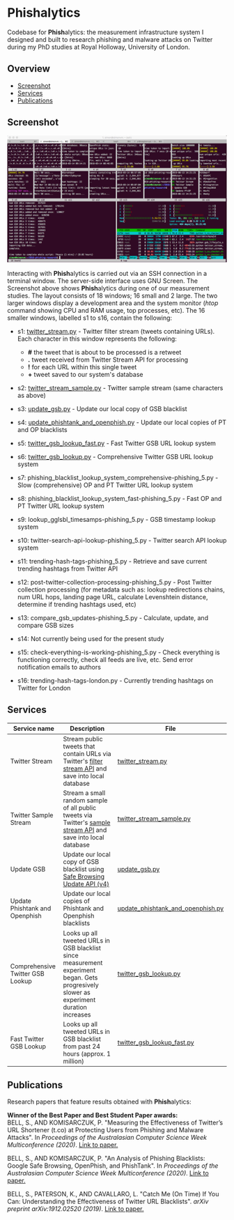 # Phishalytics #

Codebase for <b>Phish</b>alytics: the measurement infrastructure system I designed and built to research phishing and malware attacks on Twitter during my PhD studies at Royal Holloway, University of London.

## Overview ##

- [Screenshot](#screenshot "Screenshot")
- [Services](#services "Services")
- [Publications](#publications "Publications")

## Screenshot ##
![phishalytics terminal screenshot](https://github.com/sjbell/phishalytics/blob/master/terminal-screenshot.png?raw=true)

Interacting with <b>Phish</b>alytics is carried out via an SSH connection in a terminal window. The server-side interface uses GNU Screen. The Screenshot above shows <b>Phish</b>alytics during one of our measurement studies. The layout consists of 18 windows; 16 small and 2 large. The two larger windows display a development area and the system monitor (<i>htop</i> command showing CPU and RAM usage, top processes, etc). The 16 smaller windows, labelled s1 to s16, contain the following:

- s1:  [twitter_stream.py](https://github.com/sjbell/phishalytics/blob/master/src/twitter_stream.py "twitter_stream.py") - Twitter filter stream (tweets containing URLs). Each character in this window represents the following:
  - <b>#</b> the tweet that is about to be processed is a retweet
  - <b>.</b> tweet received from Twitter Stream API for processing
  - <b>!</b> for each URL within this single tweet
  - <b>+</b> tweet saved to our system's database

- s2: [twitter_stream_sample.py](https://github.com/sjbell/phishalytics/blob/master/src/twitter_stream_sample.py "twitter_stream_sample.py") - Twitter sample stream (same characters as above)
- s3: [update_gsb.py](https://github.com/sjbell/phishalytics/blob/master/src/update_gsb.py "update_gsb.py") - Update our local copy of GSB blacklist
- s4: [update_phishtank_and_openphish.py](https://github.com/sjbell/phishalytics/blob/master/src/update_phishtank_and_openphish.py "update_phishtank_and_openphish.py") - Update our local copies of PT and OP blacklists
- s5: [twitter_gsb_lookup_fast.py](https://github.com/sjbell/phishalytics/blob/master/src/twitter_gsb_lookup_fast.py "twitter_gsb_lookup_fast.py") - Fast Twitter GSB URL lookup system
- s6: [twitter_gsb_lookup.py](https://github.com/sjbell/phishalytics/blob/master/src/twitter_gsb_lookup.py "twitter_gsb_lookup.py") - Comprehensive Twitter GSB URL lookup system
- s7: phishing_blacklist_lookup_system_comprehensive-phishing_5.py - Slow (comprehensive) OP and PT Twitter URL lookup system
- s8: phishing_blacklist_lookup_system_fast-phishing_5.py - Fast OP and PT Twitter URL lookup system
- s9: lookup_gglsbl_timesamps-phishing_5.py - GSB timestamp lookup system
- s10: twitter-search-api-lookup-phishing_5.py - Twitter search API lookup system
- s11: trending-hash-tags-phishing_5.py - Retrieve and save current trending hashtags from Twitter API
- s12: post-twitter-collection-processing-phishing_5.py - Post Twitter collection processing (for metadata such as: lookup redirections chains, num URL hops, landing page URL, calculate Levenshtein distance, determine if trending hashtags used, etc)
- s13: compare_gsb_updates-phishing_5.py - Calculate, update, and compare GSB sizes
- s14: Not currently being used for the present study
- s15: check-everything-is-working-phishing_5.py - Check everything is functioning correctly, check all feeds are live, etc. Send error notification emails to authors
- s16: trending-hash-tags-london.py - Currently trending hashtags on Twitter for London

## Services ##

Service name  | Description | File
------------- | ------------- | ------------- 
Twitter Stream |  Stream public tweets that contain URLs via Twitter's [filter stream API](https://developer.twitter.com/en/docs/tweets/filter-realtime/api-reference/post-statuses-filter "filter stream API") and save into local database |   [twitter_stream.py](https://github.com/sjbell/phishalytics/blob/master/src/twitter_stream.py "twitter_stream.py")
Twitter Sample Stream  | Stream a small random sample of all public tweets via Twitter's [sample stream API](https://developer.twitter.com/en/docs/tweets/sample-realtime/overview/get_statuses_sample "sample stream API") and save into local database | [twitter_stream_sample.py](https://github.com/sjbell/phishalytics/blob/master/src/twitter_stream_sample.py "twitter_stream_sample.py")
Update GSB | Update our local copy of GSB blacklist using [Safe Browsing Update API (v4)](https://developers.google.com/safe-browsing/v4/update-api "Safe Browsing Update API (v4)") | [update_gsb.py](https://github.com/sjbell/phishalytics/blob/master/src/update_gsb.py "update_gsb.py")
Update Phishtank and Openphish | Update our local copies of Phishtank and Openphish blacklists | [update_phishtank_and_openphish.py](https://github.com/sjbell/phishalytics/blob/master/src/update_phishtank_and_openphish.py "update_phishtank_and_openphish.py")
Comprehensive Twitter GSB Lookup | Looks up all tweeted URLs in GSB blacklist since measurement experiment began. Gets progresively slower as experiment duration increases | [twitter_gsb_lookup.py](https://github.com/sjbell/phishalytics/blob/master/src/twitter_gsb_lookup.py "twitter_gsb_lookup.py")
Fast Twitter GSB Lookup | Looks up all tweeted URLs in GSB blacklist from past 24 hours (approx. 1 million) | [twitter_gsb_lookup_fast.py](https://github.com/sjbell/phishalytics/blob/master/src/twitter_gsb_lookup_fast.py "twitter_gsb_lookup_fast.py")

## Publications ##

Research papers that feature results obtained with <b>Phish</b>alytics:

<b>Winner of the Best Paper and Best Student Paper awards:</b><br />BELL, S., AND KOMISARCZUK, P. "Measuring the Effectiveness of Twitter’s URL Shortener (t.co) at Protecting Users from Phishing and Malware Attacks". In <i>Proceedings of the Australasian Computer Science Week Multiconference (2020)</i>. <a href="https://dl.acm.org/doi/abs/10.1145/3373017.3373019" target="_new">Link to paper.</a>

BELL, S., AND KOMISARCZUK, P. "An Analysis of Phishing Blacklists: Google Safe Browsing, OpenPhish, and PhishTank". In <i>Proceedings of the Australasian Computer Science Week Multiconference (2020)</i>. <a href="https://dl.acm.org/doi/abs/10.1145/3373017.3373020" target="_new">Link to paper.</a>

BELL, S., PATERSON, K., AND CAVALLARO, L. "Catch Me (On Time) If You Can: Understanding the Effectiveness of Twitter URL Blacklists". <i>arXiv preprint arXiv:1912.02520 (2019)</i>. <a href="https://arxiv.org/abs/1912.02520" target="_new">Link to paper.</a>

